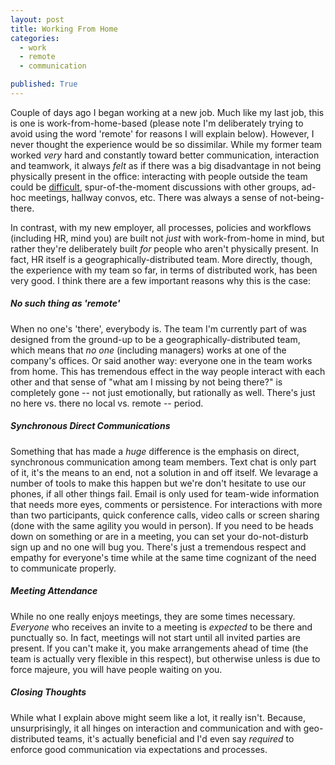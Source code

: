 ```yaml
---
layout: post
title: Working From Home
categories:
  - work
  - remote
  - communication

published: True
---
```

Couple of days ago I began working at a new job. Much like my last job, this is one is work-from-home-based (please note I'm deliberately trying to avoid using the word 'remote' for reasons I will explain below). However, I never thought the experience would be so dissimilar. While my former team worked _very_ hard and constantly toward better communication, interaction and teamwork, it always _felt_ as if there was a big disadvantage in not being physically present in the office: interacting with people outside the team could be [difficult](https://blog.such.computer/posts/the-perils-of-no-reply/), spur-of-the-moment discussions with other groups, ad-hoc meetings, hallway convos, etc. There was always a sense of not-being-there. 

<!-- more -->

In contrast, with my new employer, all processes, policies and workflows (including HR, mind you) are built not _just_ with work-from-home in mind, but rather they're deliberately built _for_ people who aren't physically present. In fact, HR itself is a geographically-distributed team. More directly, though, the experience with my team so far, in terms of distributed work, has been very good. I think there are a few important reasons why this is the case:

##### No such thing as 'remote'
When no one's 'there', everybody is. The team I'm currently part of was designed from the ground-up to be a geographically-distributed team, which means that _no one_ (including managers) works at one of the company's offices. Or said another way: everyone one in the team works from home. This has tremendous effect in the way people interact with each other and that sense of "what am I missing by not being there?" is completely gone -- not just emotionally, but rationally as well. There's just no here vs. there no local vs. remote -- period.

##### Synchronous Direct Communications
Something that has made a _huge_ difference is the emphasis on direct, synchronous communication among team members. Text chat is only part of it, it's the means to an end, not a solution in and off itself. We levarage a number of tools to make this happen but we're don't hesitate to use our phones, if all other things fail. Email is only used for team-wide information that needs more eyes, comments or persistence. For interactions with more than two participants, quick conference calls, video calls or screen sharing (done with the same agility you would in person). If you need to be heads down on something or are in a meeting, you can set your do-not-disturb sign up and no one will bug you. There's just a tremendous respect and empathy for everyone's time while at the same time cognizant of the need to communicate properly.

##### Meeting Attendance
While no one really enjoys meetings, they are some times necessary. _Everyone_ who receives an invite to a meeting is _expected_ to be there and punctually so. In fact, meetings will not start until all invited parties are present. If you can't make it, you make arrangements ahead of time (the team is actually very flexible in this respect), but otherwise unless is due to force majeure, you will have people waiting on you.

##### Closing Thoughts
While what I explain above might seem like a lot, it really isn't. Because, unsurprisingly, it all hinges on interaction and communication and with geo-distributed teams, it's actually beneficial and I'd even say *required* to enforce good communication via expectations and processes.